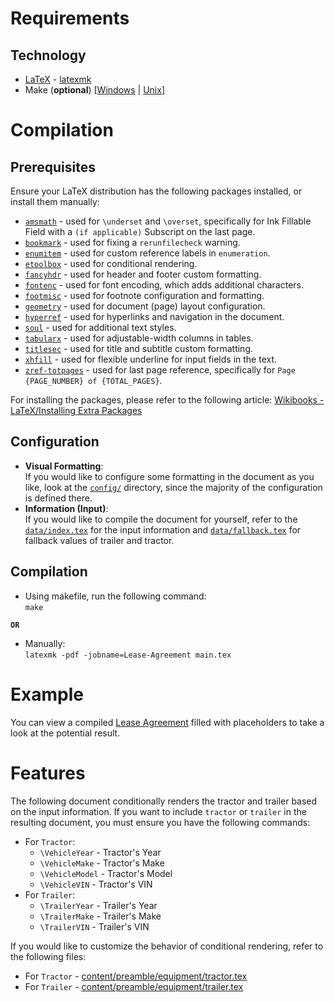 # Requirements
## Technology
- [LaTeX](https://www.latex-project.org/) - [latexmk](https://mg.readthedocs.io/latexmk.html)
- Make (**optional**) [[Windows](https://community.chocolatey.org/packages/make) | [Unix](https://www.gnu.org/software/make/)]

# Compilation
## Prerequisites
Ensure your LaTeX distribution has the following packages installed, or install them manually:
- [`amsmath`](https://ctan.org/pkg/amsmath) - used for `\underset` and `\overset`, specifically for Ink Fillable Field with a `(if applicable)` Subscript on the last page.
- [`bookmark`](https://ctan.org/pkg/bookmark) - used for fixing a `rerunfilecheck` warning.
- [`enumitem`](https://ctan.org/pkg/enumitem) - used for custom reference labels in `enumeration`.
- [`etoolbox`](https://ctan.org/pkg/etoolbox) - used for conditional rendering.
- [`fancyhdr`](https://ctan.org/pkg/fancyhdr) - used for header and footer custom formatting.
- [`fontenc`](https://ctan.org/pkg/fontenc) - used for font encoding, which adds additional characters.
- [`footmisc`](https://ctan.org/pkg/footmisc) - used for footnote configuration and formatting.
- [`geometry`](https://ctan.org/pkg/geometry) - used for document (page) layout configuration.
- [`hyperref`](https://ctan.org/pkg/hyperref) - used for hyperlinks and navigation in the document.
- [`soul`](https://ctan.org/pkg/soul) - used for additional text styles.
- [`tabularx`](https://ctan.org/pkg/tabularx) - used for adjustable-width columns in tables.
- [`titlesec`](https://ctan.org/pkg/titlesec) - used for title and subtitle custom formatting.
- [`xhfill`](https://ctan.org/pkg/xhfill) - used for flexible underline for input fields in the text.
- [`zref-totpages`](https://ctan.org/pkg/zref-totpages) - used for last page reference, specifically for `Page {PAGE_NUMBER} of {TOTAL_PAGES}`.

For installing the packages, please refer to the following article: [Wikibooks - LaTeX/Installing Extra Packages](https://en.wikibooks.org/wiki/LaTeX/Installing_Extra_Packages)

## Configuration
- **Visual Formatting**:  
  If you would like to configure some formatting in the document as you like, look at the [`config/`](./config/) directory, since the majority of the configuration is defined there.
- **Information (Input)**:  
  If you would like to compile the document for yourself, refer to the [`data/index.tex`](./data/index.tex) for the input information and [`data/fallback.tex`](./data/fallback.tex) for fallback values of trailer and tractor.

## Compilation
- Using makefile, run the following command:  
  `make`

**`OR`**
- Manually:  
  `latexmk -pdf -jobname=Lease-Agreement main.tex`

# Example
You can view a compiled [Lease Agreement](./Lease-Agreement.pdf) filled with placeholders to take a look at the potential result.

# Features
The following document conditionally renders the tractor and trailer based on the input information. If you want to include `tractor` or `trailer` in the resulting document, you must ensure you have the following commands:
- For `Tractor`:
  * `\VehicleYear` - Tractor's Year
  * `\VehicleMake` - Tractor's Make
  * `\VehicleModel` - Tractor's Model
  * `\VehicleVIN` - Tractor's VIN
- For `Trailer`:
  * `\TrailerYear` - Trailer's Year
  * `\TrailerMake` - Trailer's Make
  * `\TrailerVIN` - Trailer's VIN

If you would like to customize the behavior of conditional rendering, refer to the following files:
- For `Tractor` - [content/preamble/equipment/tractor.tex](./content/preamble/equipment/tractor.tex)
- For `Trailer` - [content/preamble/equipment/trailer.tex](./content/preamble/equipment/trailer.tex)
